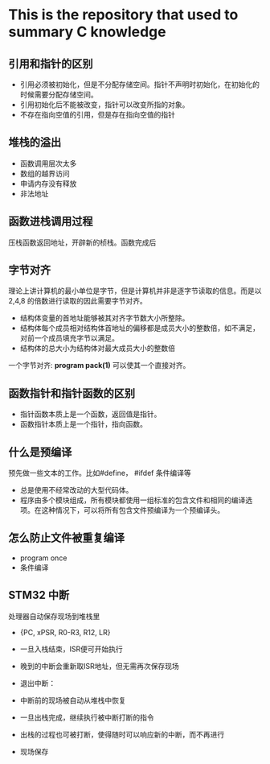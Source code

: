 # This is the repository that used to summary C knowledge 

## 引用和指针的区别
- 引用必须被初始化，但是不分配存储空间。指针不声明时初始化，在初始化的时候需要分配存储空间。
- 引用初始化后不能被改变，指针可以改变所指的对象。
- 不存在指向空值的引用，但是存在指向空值的指针

## 堆栈的溢出
- 函数调用层次太多
- 数组的越界访问
- 申请内存没有释放
- 非法地址

## 函数进栈调用过程
压栈函数返回地址，开辟新的桢栈。函数完成后

## 字节对齐
理论上讲计算机的最小单位是字节，但是计算机并非是逐字节读取的信息。而是以2,4,8 的倍数进行读取的因此需要字节对齐。
- 结构体变量的首地址能够被其对齐字节数大小所整除。
- 结构体每个成员相对结构体首地址的偏移都是成员大小的整数倍，如不满足，对前一个成员填充字节以满足。
- 结构体的总大小为结构体对最大成员大小的整数倍

一个字节对齐: **program pack(1)** 可以使其一个直接对齐。

## 函数指针和指针函数的区别
- 指针函数本质上是一个函数，返回值是指针。
- 函数指针本质上是一个指针，指向函数。 

## 什么是预编译
预先做一些文本的工作。比如#define， #ifdef 条件编译等
- 总是使用不经常改动的大型代码体。
- 程序由多个模块组成，所有模块都使用一组标准的包含文件和相同的编译选项。在这种情况下，可以将所有包含文件预编译为一个预编译头。
## 怎么防止文件被重复编译
- program once
- 条件编译

## STM32 中断
处理器自动保存现场到堆栈里

- {PC, xPSR, R0-R3, R12, LR}

- 一旦入栈结束，ISR便可开始执行

- 晚到的中断会重新取ISR地址，但无需再次保存现场

- 退出中断：

- 中断前的现场被自动从堆栈中恢复

- 一旦出栈完成，继续执行被中断打断的指令

- 出栈的过程也可被打断，使得随时可以响应新的中断，而不再进行

- 现场保存
